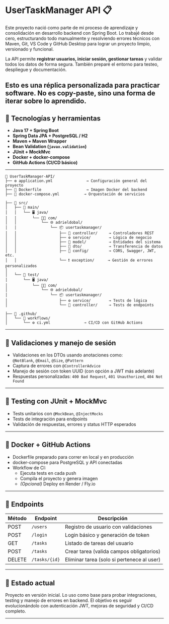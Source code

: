 # UserTaskManager API 📋

Este proyecto nació como parte de mi proceso de aprendizaje y consolidación en desarrollo backend con Spring Boot. Lo trabajé desde cero, estructurando todo manualmente y resolviendo errores técnicos con Maven, Git, VS Code y GitHub Desktop para lograr un proyecto limpio, versionado y funcional.

La API permite **registrar usuarios, iniciar sesión, gestionar tareas** y validar todos los datos de forma segura. También preparé el entorno para testeo, despliegue y documentación.

Esto es una réplica personalizada para practicar software. No es copy-paste, sino una forma de iterar sobre lo aprendido.
---

## 🚀 Tecnologías y herramientas

- **Java 17 + Spring Boot**
- **Spring Data JPA + PostgreSQL / H2**
- **Maven + Maven Wrapper**
- **Bean Validation (`javax.validation`)**
- **JUnit + MockMvc**
- **Docker + docker-compose**
- **GitHub Actions (CI/CD básico)**

---

```
📁 UserTaskManager-API/
├── ⚙️ application.yml               → Configuración general del proyecto
├── 🐳 Dockerfile                    → Imagen Docker del backend
├── 🐙 docker-compose.yml           → Orquestación de servicios

├── 🧠 src/
│   ├── 🧱 main/
│   │   └── 🖥️ java/
│   │       └── 👨‍💻 com/
│   │           └── 🌐 adrieldobal/
│   │               └── 📦 usertaskmanager/
│   │                   ├── 📂 controller/     → Controladores REST
│   │                   ├── ⚙️ service/        → Lógica de negocio
│   │                   ├── 🧬 model/          → Entidades del sistema
│   │                   ├── 📨 dto/            → Transferencia de datos
│   │                   ├── 🔧 config/         → CORS, Swagger, JWT, etc.
│   │                   └── ❗ exception/      → Gestión de errores personalizados
│
│   └── 🧪 test/
│       └── 🖥️ java/
│           └── 👨‍💻 com/
│               └── 🌐 adrieldobal/
│                   └── 📦 usertaskmanager/
│                       ├── ⚙️ service/        → Tests de lógica
│                       └── 📂 controller/     → Tests de endpoints

├── 🔄 .github/
│   └── 🔁 workflows/
│       └── ⚙️ ci.yml               → CI/CD con GitHub Actions
```

---

## 🔐 Validaciones y manejo de sesión

- Validaciones en los DTOs usando anotaciones como:  
  `@NotBlank`, `@Email`, `@Size`, `@Pattern`
- Captura de errores con `@ControllerAdvice`
- Manejo de sesión con token UUID (con opción a JWT más adelante)
- Respuestas personalizadas: `400 Bad Request`, `401 Unauthorized`, `404 Not Found`

---

## 🧪 Testing con JUnit + MockMvc

- Tests unitarios con `@MockBean`, `@InjectMocks`
- Tests de integración para endpoints
- Validación de respuestas, errores y status HTTP esperados

---

## 🐳 Docker + GitHub Actions

- Dockerfile preparado para correr en local y en producción
- docker-compose para PostgreSQL y API conectadas
- Workflow de CI:
  - Ejecuta tests en cada push
  - Compila el proyecto y genera imagen
  - *(Opcional)* Deploy en Render / Fly.io

---

## 🔗 Endpoints

| Método | Endpoint         | Descripción                              |
|--------|------------------|------------------------------------------|
| POST   | `/users`         | Registro de usuario con validaciones     |
| POST   | `/login`         | Login básico y generación de token       |
| GET    | `/tasks`         | Listado de tareas del usuario            |
| POST   | `/tasks`         | Crear tarea (valida campos obligatorios) |
| DELETE | `/tasks/{id}`    | Eliminar tarea (solo si pertenece al user)|

---

## 📌 Estado actual

Proyecto en versión inicial. Lo uso como base para probar integraciones, testing y manejo de errores en backend. El objetivo es seguir evolucionándolo con autenticación JWT, mejoras de seguridad y CI/CD completo.

---
